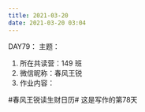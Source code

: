```yaml
---
title: 2021-03-20
date: 2021-03-20 03:04
---
```


DAY79：
主题：

1. 所在共读营：149 班
2. 微信昵称：春风王锐
3. 作业内容：

#春风王锐读生财日历# 这是写作的第78天

